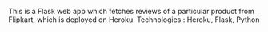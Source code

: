 This is a Flask web app which fetches reviews of a particular product from Flipkart,
which is deployed on Heroku.
Technologies : Heroku, Flask, Python

